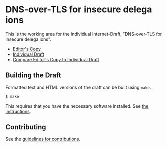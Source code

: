 # DNS-over-TLS for insecure delega ions

This is the working area for the individual Internet-Draft, "DNS-over-TLS for insecure delega ions".

* [Editor's Copy](https://chantra.github.io/draft-dot-for-insecure-delegation/#go.draft-bretelle-dot-for-insecure-delegations.html)
* [Individual Draft](https://tools.ietf.org/html/draft-bretelle-dot-for-insecure-delegations)
* [Compare Editor's Copy to Individual Draft](https://chantra.github.io/draft-dot-for-insecure-delegation/#go.draft-bretelle-dot-for-insecure-delegations.diff)

## Building the Draft

Formatted text and HTML versions of the draft can be built using `make`.

```sh
$ make
```

This requires that you have the necessary software installed.  See
[the instructions](https://github.com/martinthomson/i-d-template/blob/master/doc/SETUP.md).


## Contributing

See the
[guidelines for contributions](https://github.com/chantra/draft-dot-for-insecure-delegation/blob/master/CONTRIBUTING.md).
